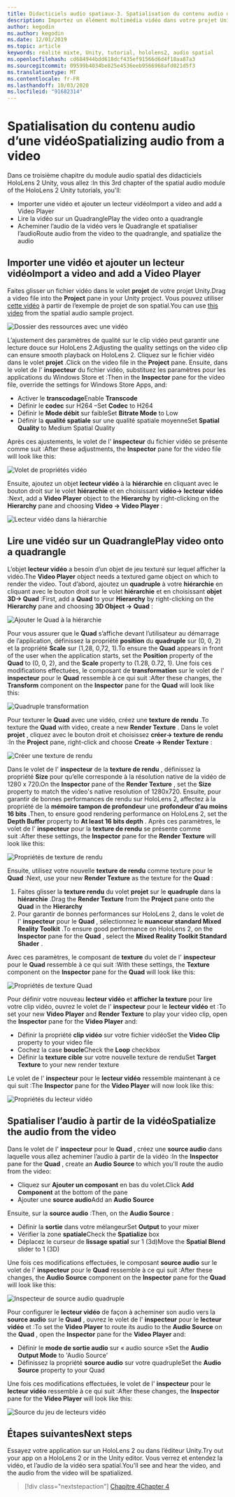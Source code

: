 ```yaml
---
title: Didacticiels audio spatiaux-3. Spatialisation du contenu audio d’une vidéo
description: Importez un élément multimédia vidéo dans votre projet Unity et spatialez l’audio de la vidéo.
author: kegodin
ms.author: kegodin
ms.date: 12/01/2019
ms.topic: article
keywords: réalité mixte, Unity, tutorial, hololens2, audio spatial
ms.openlocfilehash: cd684944bdd618dcf435ef91566d6d4f18aa87a3
ms.sourcegitcommit: 09599b4034be825e4536eeb9566968afd021d5f3
ms.translationtype: MT
ms.contentlocale: fr-FR
ms.lasthandoff: 10/03/2020
ms.locfileid: "91682314"
---
```

# <a name="spatializing-audio-from-a-video"></a><span data-ttu-id="9917d-105">Spatialisation du contenu audio d’une vidéo</span><span class="sxs-lookup"><span data-stu-id="9917d-105">Spatializing audio from a video</span></span>
<span data-ttu-id="9917d-106">Dans ce troisième chapitre du module audio spatial des didacticiels HoloLens 2 Unity, vous allez :</span><span class="sxs-lookup"><span data-stu-id="9917d-106">In this 3rd chapter of the spatial audio module of the HoloLens 2 Unity tutorials, you'll:</span></span>
* <span data-ttu-id="9917d-107">Importer une vidéo et ajouter un lecteur vidéo</span><span class="sxs-lookup"><span data-stu-id="9917d-107">Import a video and add a Video Player</span></span>
* <span data-ttu-id="9917d-108">Lire la vidéo sur un Quadrangle</span><span class="sxs-lookup"><span data-stu-id="9917d-108">Play the video onto a quadrangle</span></span>
* <span data-ttu-id="9917d-109">Acheminer l’audio de la vidéo vers le Quadrangle et spatialiser l’audio</span><span class="sxs-lookup"><span data-stu-id="9917d-109">Route audio from the video to the quadrangle, and spatialize the audio</span></span>

## <a name="import-a-video-and-add-a-video-player"></a><span data-ttu-id="9917d-110">Importer une vidéo et ajouter un lecteur vidéo</span><span class="sxs-lookup"><span data-stu-id="9917d-110">Import a video and add a Video Player</span></span>

<span data-ttu-id="9917d-111">Faites glisser un fichier vidéo dans le volet **projet** de votre projet Unity.</span><span class="sxs-lookup"><span data-stu-id="9917d-111">Drag a video file into the **Project** pane in your Unity project.</span></span> <span data-ttu-id="9917d-112">Vous pouvez utiliser [cette vidéo](https://github.com/microsoft/spatialaudio-unity/blob/develop/Samples/MicrosoftSpatializerSample/Assets/Microsoft%20HoloLens%20-%20Spatial%20Sound-PTPvx7mDon4.mp4?raw=true) à partir de l’exemple de projet de son spatial.</span><span class="sxs-lookup"><span data-stu-id="9917d-112">You can use [this video](https://github.com/microsoft/spatialaudio-unity/blob/develop/Samples/MicrosoftSpatializerSample/Assets/Microsoft%20HoloLens%20-%20Spatial%20Sound-PTPvx7mDon4.mp4?raw=true) from the spatial audio sample project.</span></span>

![Dossier des ressources avec une vidéo](images/spatial-audio/assets-folder-with-video.png)

<span data-ttu-id="9917d-114">L’ajustement des paramètres de qualité sur le clip vidéo peut garantir une lecture douce sur HoloLens 2.</span><span class="sxs-lookup"><span data-stu-id="9917d-114">Adjusting the quality settings on the video clip can ensure smooth playback on HoloLens 2.</span></span> <span data-ttu-id="9917d-115">Cliquez sur le fichier vidéo dans le volet **projet** .</span><span class="sxs-lookup"><span data-stu-id="9917d-115">Click on the video file in the **Project** pane.</span></span> <span data-ttu-id="9917d-116">Ensuite, dans le volet de l' **inspecteur** du fichier vidéo, substituez les paramètres pour les applications du Windows Store et :</span><span class="sxs-lookup"><span data-stu-id="9917d-116">Then in the **Inspector** pane for the video file, override the settings for Windows Store Apps, and:</span></span>
* <span data-ttu-id="9917d-117">Activer le **transcodage**</span><span class="sxs-lookup"><span data-stu-id="9917d-117">Enable **Transcode**</span></span>
* <span data-ttu-id="9917d-118">Définir le **codec** sur H264 –</span><span class="sxs-lookup"><span data-stu-id="9917d-118">Set **Codec** to H264</span></span>
* <span data-ttu-id="9917d-119">Définir le **Mode débit** sur faible</span><span class="sxs-lookup"><span data-stu-id="9917d-119">Set **Bitrate Mode** to Low</span></span>
* <span data-ttu-id="9917d-120">Définir la **qualité spatiale** sur une qualité spatiale moyenne</span><span class="sxs-lookup"><span data-stu-id="9917d-120">Set **Spatial Quality** to Medium Spatial Quality</span></span>

<span data-ttu-id="9917d-121">Après ces ajustements, le volet de l' **inspecteur** du fichier vidéo se présente comme suit :</span><span class="sxs-lookup"><span data-stu-id="9917d-121">After these adjustments, the **Inspector** pane for the video file will look like this:</span></span>

![Volet de propriétés vidéo](images/spatial-audio/video-property-pane.png)

<span data-ttu-id="9917d-123">Ensuite, ajoutez un objet **lecteur vidéo** à la **hiérarchie** en cliquant avec le bouton droit sur le volet **hiérarchie** et en choisissant **vidéo-> lecteur vidéo** :</span><span class="sxs-lookup"><span data-stu-id="9917d-123">Next, add a **Video Player** object to the **Hierarchy** by right-clicking on the **Hierarchy** pane and choosing **Video -> Video Player** :</span></span>

![Lecteur vidéo dans la hiérarchie](images/spatial-audio/video-player-in-hierarchy.png)

## <a name="play-video-onto-a-quadrangle"></a><span data-ttu-id="9917d-125">Lire une vidéo sur un Quadrangle</span><span class="sxs-lookup"><span data-stu-id="9917d-125">Play video onto a quadrangle</span></span>
<span data-ttu-id="9917d-126">L’objet **lecteur vidéo** a besoin d’un objet de jeu texturé sur lequel afficher la vidéo.</span><span class="sxs-lookup"><span data-stu-id="9917d-126">The **Video Player** object needs a textured game object on which to render the video.</span></span> <span data-ttu-id="9917d-127">Tout d’abord, ajoutez un **quadruple** à votre **hiérarchie** en cliquant avec le bouton droit sur le volet **hiérarchie** et en choisissant **objet 3D-> Quad** :</span><span class="sxs-lookup"><span data-stu-id="9917d-127">First, add a **Quad** to your **Hierarchy** by right-clicking on the **Hierarchy** pane and choosing **3D Object -> Quad** :</span></span>

![Ajouter le Quad à la hiérarchie](images/spatial-audio/add-quad-to-hierarchy.png)

<span data-ttu-id="9917d-129">Pour vous assurer que le **Quad** s’affiche devant l’utilisateur au démarrage de l’application, définissez la propriété **position** du **quadruple** sur (0, 0, 2) et la propriété **Scale** sur (1,28, 0,72, 1).</span><span class="sxs-lookup"><span data-stu-id="9917d-129">To ensure the **Quad** appears in front of the user when the application starts, set the **Position** property of the **Quad** to (0, 0, 2), and the **Scale** property to (1.28, 0.72, 1).</span></span> <span data-ttu-id="9917d-130">Une fois ces modifications effectuées, le composant de **transformation** sur le volet de l' **inspecteur** pour le **Quad** ressemble à ce qui suit :</span><span class="sxs-lookup"><span data-stu-id="9917d-130">After these changes, the **Transform** component on the **Inspector** pane for the **Quad** will look like this:</span></span>

![Quadruple transformation](images/spatial-audio/quad-transform.png)

<span data-ttu-id="9917d-132">Pour texturer le **Quad** avec une vidéo, créez une **texture de rendu** .</span><span class="sxs-lookup"><span data-stu-id="9917d-132">To texture the **Quad** with video, create a new **Render Texture** .</span></span> <span data-ttu-id="9917d-133">Dans le volet **projet** , cliquez avec le bouton droit et choisissez **créer-> texture de rendu** :</span><span class="sxs-lookup"><span data-stu-id="9917d-133">In the **Project** pane, right-click and choose **Create -> Render Texture** :</span></span>

![Créer une texture de rendu](images/spatial-audio/create-render-texture.png)

<span data-ttu-id="9917d-135">Dans le volet de l' **inspecteur** de la **texture de rendu** , définissez la propriété **Size** pour qu’elle corresponde à la résolution native de la vidéo de 1280 x 720.</span><span class="sxs-lookup"><span data-stu-id="9917d-135">On the **Inspector** pane of the **Render Texture** , set the **Size** property to match the video's native resolution of 1280x720.</span></span> <span data-ttu-id="9917d-136">Ensuite, pour garantir de bonnes performances de rendu sur HoloLens 2, affectez à la propriété de la **mémoire tampon de profondeur** une **profondeur d’au moins 16 bits** .</span><span class="sxs-lookup"><span data-stu-id="9917d-136">Then, to ensure good rendering performance on HoloLens 2, set the **Depth Buffer** property to **At least 16 bits depth** .</span></span> <span data-ttu-id="9917d-137">Après ces paramètres, le volet de l' **inspecteur** pour la **texture de rendu** se présente comme suit :</span><span class="sxs-lookup"><span data-stu-id="9917d-137">After these settings, the **Inspector** pane for the **Render Texture** will look like this:</span></span>

![Propriétés de texture de rendu](images/spatial-audio/render-texture-properties.png)

<span data-ttu-id="9917d-139">Ensuite, utilisez votre nouvelle **texture de rendu** comme texture pour le **Quad** :</span><span class="sxs-lookup"><span data-stu-id="9917d-139">Next, use your new **Render Texture** as the texture for the **Quad** :</span></span>
1. <span data-ttu-id="9917d-140">Faites glisser la **texture rendu** du volet **projet** sur le **quadruple** dans la **hiérarchie** .</span><span class="sxs-lookup"><span data-stu-id="9917d-140">Drag the **Render Texture** from the **Project** pane onto the **Quad** in the **Hierarchy**</span></span>
2. <span data-ttu-id="9917d-141">Pour garantir de bonnes performances sur HoloLens 2, dans le volet de l' **inspecteur** pour le **Quad** , sélectionnez le **nuanceur standard Mixed Reality Toolkit** .</span><span class="sxs-lookup"><span data-stu-id="9917d-141">To ensure good performance on HoloLens 2, on the **Inspector** pane for the **Quad** , select the **Mixed Reality Toolkit Standard Shader** .</span></span>

<span data-ttu-id="9917d-142">Avec ces paramètres, le composant de **texture** du volet de l' **inspecteur** pour le **Quad** ressemble à ce qui suit :</span><span class="sxs-lookup"><span data-stu-id="9917d-142">With these settings, the **Texture** component on the **Inspector** pane for the **Quad** will look like this:</span></span>

![Propriétés de texture Quad](images/spatial-audio/quad-texture-properties.png)

<span data-ttu-id="9917d-144">Pour définir votre nouveau **lecteur vidéo** et **afficher la texture** pour lire votre clip vidéo, ouvrez le volet de l' **inspecteur** pour le **lecteur vidéo** et :</span><span class="sxs-lookup"><span data-stu-id="9917d-144">To set your new **Video Player** and **Render Texture** to play your video clip, open the **Inspector** pane for the **Video Player** and:</span></span>
* <span data-ttu-id="9917d-145">Définir la propriété **clip vidéo** sur votre fichier vidéo</span><span class="sxs-lookup"><span data-stu-id="9917d-145">Set the **Video Clip** property to your video file</span></span>
* <span data-ttu-id="9917d-146">Cochez la case **boucle**</span><span class="sxs-lookup"><span data-stu-id="9917d-146">Check the **Loop** checkbox</span></span>
* <span data-ttu-id="9917d-147">Définir la **texture cible** sur votre nouvelle texture de rendu</span><span class="sxs-lookup"><span data-stu-id="9917d-147">Set **Target Texture** to your new render texture</span></span>

<span data-ttu-id="9917d-148">Le volet de l' **inspecteur** pour le **lecteur vidéo** ressemble maintenant à ce qui suit :</span><span class="sxs-lookup"><span data-stu-id="9917d-148">The **Inspector** pane for the **Video Player** will now look like this:</span></span>

![Propriétés du lecteur vidéo](images/spatial-audio/video-player-properties.png)

## <a name="spatialize-the-audio-from-the-video"></a><span data-ttu-id="9917d-150">Spatialiser l’audio à partir de la vidéo</span><span class="sxs-lookup"><span data-stu-id="9917d-150">Spatialize the audio from the video</span></span>
<span data-ttu-id="9917d-151">Dans le volet de l' **inspecteur** pour le **Quad** , créez une **source audio** dans laquelle vous allez acheminer l’audio à partir de la vidéo :</span><span class="sxs-lookup"><span data-stu-id="9917d-151">In the **Inspector** pane for the **Quad** , create an **Audio Source** to which you'll route the audio from the video:</span></span>
* <span data-ttu-id="9917d-152">Cliquez sur **Ajouter un composant** en bas du volet.</span><span class="sxs-lookup"><span data-stu-id="9917d-152">Click **Add Component** at the bottom of the pane</span></span>
* <span data-ttu-id="9917d-153">Ajouter une **source audio**</span><span class="sxs-lookup"><span data-stu-id="9917d-153">Add an **Audio Source**</span></span>

<span data-ttu-id="9917d-154">Ensuite, sur la **source audio** :</span><span class="sxs-lookup"><span data-stu-id="9917d-154">Then, on the **Audio Source** :</span></span>
* <span data-ttu-id="9917d-155">Définir la **sortie** dans votre mélangeur</span><span class="sxs-lookup"><span data-stu-id="9917d-155">Set **Output** to your mixer</span></span>
* <span data-ttu-id="9917d-156">Vérifier la zone **spatiale**</span><span class="sxs-lookup"><span data-stu-id="9917d-156">Check the **Spatialize** box</span></span>
* <span data-ttu-id="9917d-157">Déplacez le curseur de **lissage spatial** sur 1 (3d)</span><span class="sxs-lookup"><span data-stu-id="9917d-157">Move the **Spatial Blend** slider to 1 (3D)</span></span>

<span data-ttu-id="9917d-158">Une fois ces modifications effectuées, le composant **source audio** sur le volet de l' **inspecteur** pour le **Quad** ressemble à ce qui suit :</span><span class="sxs-lookup"><span data-stu-id="9917d-158">After these changes, the **Audio Source** component on the **Inspector** pane for the **Quad** will look like this:</span></span>

![Inspecteur de source audio quadruple](images/spatial-audio/quad-audio-source-inspector.png)

<span data-ttu-id="9917d-160">Pour configurer le **lecteur vidéo** de façon à acheminer son audio vers la **source audio** sur le **Quad** , ouvrez le volet de l' **inspecteur** pour le **lecteur vidéo** et :</span><span class="sxs-lookup"><span data-stu-id="9917d-160">To set the **Video Player** to route its audio to the **Audio Source** on the **Quad** , open the **Inspector** pane for the **Video Player** and:</span></span>
* <span data-ttu-id="9917d-161">Définir le **mode de sortie audio** sur « audio source »</span><span class="sxs-lookup"><span data-stu-id="9917d-161">Set the **Audio Output Mode** to 'Audio Source'</span></span>
* <span data-ttu-id="9917d-162">Définissez la propriété **source audio** sur votre quadruple</span><span class="sxs-lookup"><span data-stu-id="9917d-162">Set the **Audio Source** property to your Quad</span></span>

<span data-ttu-id="9917d-163">Une fois ces modifications effectuées, le volet de l' **inspecteur** pour le **lecteur vidéo** ressemble à ce qui suit :</span><span class="sxs-lookup"><span data-stu-id="9917d-163">After these changes, the **Inspector** pane for the **Video Player** will look like this:</span></span>

![Source du jeu de lecteurs vidéo](images/spatial-audio/video-player-set-audio-source.png)

## <a name="next-steps"></a><span data-ttu-id="9917d-165">Étapes suivantes</span><span class="sxs-lookup"><span data-stu-id="9917d-165">Next steps</span></span>
<span data-ttu-id="9917d-166">Essayez votre application sur un HoloLens 2 ou dans l’éditeur Unity.</span><span class="sxs-lookup"><span data-stu-id="9917d-166">Try out your app on a HoloLens 2 or in the Unity editor.</span></span> <span data-ttu-id="9917d-167">Vous verrez et entendez la vidéo, et l’audio de la vidéo sera spatial.</span><span class="sxs-lookup"><span data-stu-id="9917d-167">You'll see and hear the video, and the audio from the video will be spatialized.</span></span>

> [!div class="nextstepaction"]
> [<span data-ttu-id="9917d-168">Chapitre 4</span><span class="sxs-lookup"><span data-stu-id="9917d-168">Chapter 4</span></span>](unity-spatial-audio-ch4.md) 

